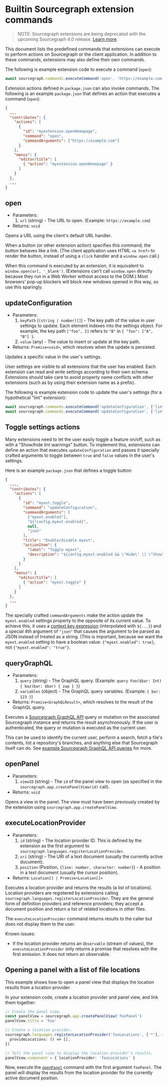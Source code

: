 # Builtin Sourcegraph extension commands

> NOTE: Sourcegraph extensions are being deprecated with the upcoming Sourcegraph 4.0 release. [Learn more](../deprecation.md).

This document lists the predefined commands that extensions can execute to perform actions on Sourcegraph or the client application. In addition to these commands, extensions may also define their own commands.

The following is example extension code to execute a command (`open`):

```typescript
await sourcegraph.commands.executeCommand('open', 'https://example.com')
```

Extension actions defined in `package.json` can also invoke commands. The following is an example `package.json` that defines an action that executes a command (`open`):

``` json
{
  ...
  "contributes": {
    "actions": [
      {
        "id": "myextension.openHomepage",
        "command": "open",
        "commandArguments": ["https://example.com"]
      }
    ],
    "menus": {
      "editor/title": [
        { "action": "myextension.openHomepage" }
      ]
    }
  },
  ...
}
```

## open

- Parameters:
  1. `url` (string) - The URL to open. (Example: `https://example.com`)
- Returns: `void`

Opens a URL using the client's default URL handler.

When a button (or other extension action) specifies this command, the button behaves like a link. (The client application uses HTML `<a href>` to render the button, instead of using a `click` handler and a `window.open` call.)

When this command is executed by an extension, it is equivalent to `window.open(url, '_blank')`. (Extensions can't call `window.open` directly because they run in a Web Worker without access to the DOM.) Most browsers' pop-up blockers will block new windows opened in this way, so use this sparingly.

## updateConfiguration

- Parameters:
  1. `keyPath` (`(string | number)[]`) - The key path of the value in user settings to update. Each element indexes into the settings object. For example, the key path `["foo", 2]` refers to `"B"` in `{ "foo": ["A", "B"] }`.
  1. `value` (any) - The value to insert or update at the key path.
- Returns: `Promise<void>`, which resolves when the update is persisted.

Updates a specific value in the user's settings.

User settings are visible to all extensions that the user has enabled. Each extension can read and write settings according to their own schema. Extensions should take care to avoid property name conflicts with other extensions (such as by using their extension name as a prefix).

The following is example extension code to update the user's settings (for a hypothetical "lint" extension):

```typescript
await sourcegraph.commands.executeCommand('updateConfiguration', ['lint.ignoreRules'], ['noSemicolons', 'longLines'])
await sourcegraph.commands.executeCommand('updateConfiguration', ['lint.maxWarnings'], 25)
```

## Toggle settings actions

Many extensions need to let the user easily toggle a feature on/off, such as with a "Show/hide lint warnings" button. To implement this, extensions can define an action that executes `updateConfiguration` and passes it specially crafted arguments to toggle between `true` and `false` values in the user's settings.

Here is an example `package.json` that defines a toggle button:

```json
{
  ...,
  "contributes": {
    "actions": [
      {
        "id": "myext.toggle",
        "command": "updateConfiguration",
        "commandArguments": [
          ["myext.enabled"],
          "${!config.myext.enabled}",
          null,
          "json"
        ],
        "title": "Enable/disable myext",
        "actionItem": {
          "label": "Toggle myext",
          "description": "${config.myext.enabled && \"Hide\" || \"Show\"} myext"
        }
      }
    ],
    "menus": {
      "editor/title": [
        { "action": "myext.toggle" }
      ]
    }
  },
  ...
}
```

The specially crafted `commandArguments` make the action update the `myext.enabled` settings property to the opposite of its current value. To achieve this, it uses a [context key expression](context_key_expressions.md) (interpolated with `${...}`) and a special 4th argument of `"json"` that causes the argument to be parsed as JSON instead of treated as a string. (This is important, because we want the `myext.enabled` setting to have a boolean value: `{"myext.enabled": true}`, not `{"myext.enabled": "true"}`.

## queryGraphQL

- Parameters:
  1. `query` (string) - The GraphQL query. (Example: `query Foo($bar: Int) { baz(bar: $bar) { zap } }`)
  1. `variables` (object) - The GraphQL query variables. (Example: `{ bar: 123 }`)
- Returns: `Promise<GraphQLResult>`, which resolves to the result of the GraphQL query.

Executes a [Sourcegraph GraphQL API](../../api/graphql/index.md) query or mutation on the associated Sourcegraph instance and returns the result asynchronously. If the user is authenticated, the query or mutation is executed as the current user.

This can be used to identify the current user, perform a search, fetch a file's contents, list a repository's branches, and anything else that Sourcegraph itself can do. See [example Sourcegraph GraphQL API queries](../../api/graphql/examples.md) for more.

## openPanel

- Parameters:
  1. `viewID` (string) - The `id` of the panel view to open (as specified in the `sourcegraph.app.createPanelView(id)` call).
- Returns: `void`

Opens a view in the panel. The view must have been previously created by the extension using `sourcegraph.app.createPanelView`.

## executeLocationProvider

- Parameters:
  1. `id` (string) - The location provider ID. This is defined by the extension as the first argument to `sourcegraph.languages.registerLocationProvider`.
  1. `uri` (string) - The URI of a text document (usually the currently active document).
  1. `position` (Position, `{line: number, character: number}`) - A position in a text document (usually the cursor position).
- Returns: `Location[] | Promise<Location[]>`

Executes a location provider and returns the results (a list of locations). Location providers are registered by extensions calling `sourcegraph.languages.registerLocationProvider`. They are the general form of definition providers and reference providers; they accept a document position and return a list of related locations in other files.

The `executeLocationProvider` command returns results to the caller but does not display them to the user.

Known issues:

- If the location provider returns an `Observable` (stream of values), the `executeLocationProvider` only returns a promise that resolves with the first emission. It does not return an observable.

## Opening a panel with a list of file locations

This example shows how to open a panel view that displays the location results from a location provider.

In your extension code, create a location provider and panel view, and link them together:

```typescript
// Create the panel view.
const panelView = sourcegraph.app.createPanelView('fooPanel')
panelView.title = 'Foo'

// Create a location provider.
sourcegraph.languages.registerLocationProvider('fooLocations', ['*'], {
  provideLocations: () => [],
})

// Tell the panel view to display the location provider's results.
panelView.component = { locationProvider: 'fooLocations' }
```

Now, execute the [`openPanel`](builtin_commands.md#openPanel) command with the first argument `fooPanel`. The panel will display the results from the location provider for the currently active document position.
